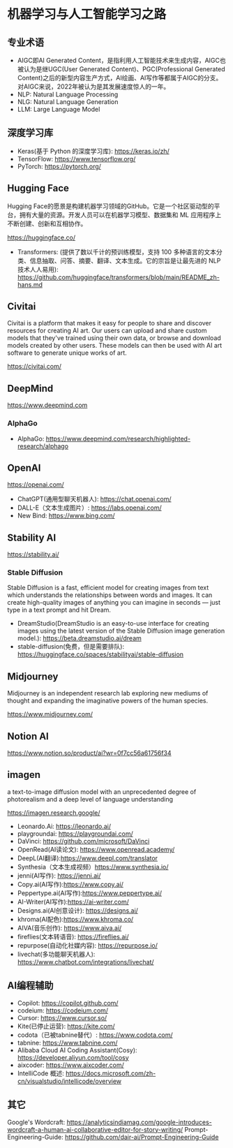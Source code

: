 # 机器学习与人工智能学习之路

## 专业术语

* AIGC即AI Generated Content，是指利用人工智能技术来生成内容，AIGC也被认为是继UGC(User Generated Content)、PGC(Professional Generated Content)之后的新型内容生产方式，AI绘画、AI写作等都属于AIGC的分支。对AIGC来说，2022年被认为是其发展速度惊人的一年。
* NLP: Natural Language Processing
* NLG: Natural Language Generation
* LLM: Large Language Model

## 深度学习库

* Keras(基于 Python 的深度学习库): <https://keras.io/zh/>
* TensorFlow: <https://www.tensorflow.org/>
* PyTorch: <https://pytorch.org/>

## Hugging Face

Hugging Face的愿景是构建机器学习领域的GitHub。它是一个社区驱动型的平台，拥有大量的资源。开发人员可以在机器学习模型、数据集和 ML 应用程序上不断创建、创新和互相协作。

<https://huggingface.co/>

* Transformers: (提供了数以千计的预训练模型，支持 100 多种语言的文本分类、信息抽取、问答、摘要、翻译、文本生成。它的宗旨是让最先进的 NLP 技术人人易用): <https://github.com/huggingface/transformers/blob/main/README_zh-hans.md>

## Civitai

Civitai is a platform that makes it easy for people to share and discover resources for creating AI art. Our users can upload and share custom models that they've trained using their own data, or browse and download models created by other users. These models can then be used with AI art software to generate unique works of art.

<https://civitai.com/>

## DeepMind

<https://www.deepmind.com>

### AlphaGo

* AlphaGo: <https://www.deepmind.com/research/highlighted-research/alphago>

## OpenAI

<https://openai.com/>

* ChatGPT(通用型聊天机器人): <https://chat.openai.com/>
* DALL-E（文本生成图片）: <https://labs.openai.com/>
* New Bind: <https://www.bing.com/>

## Stability AI

<https://stability.ai/>

### Stable Diffusion

Stable Diffusion is a fast, efficient model for creating images from text which understands the relationships between words and images. It can create high-quality images of anything you can imagine in seconds — just type in a text prompt and hit Dream.

* DreamStudio(DreamStudio is an easy-to-use interface for creating images using the latest version of the Stable Diffusion image generation model.): <https://beta.dreamstudio.ai/dream>
* stable-diffusion(免费，但是需要排队): <https://huggingface.co/spaces/stabilityai/stable-diffusion>

## Midjourney

Midjourney is an independent research lab exploring new mediums of thought and expanding the imaginative powers of the human species.

<https://www.midjourney.com/>

## Notion AI

<https://www.notion.so/product/ai?wr=0f7cc56a61756f34>

## imagen

a text-to-image diffusion model with an unprecedented degree of photorealism and a deep level of language understanding

<https://imagen.research.google/>

* Leonardo.Ai: <https://leonardo.ai/>
* playgroundai: <https://playgroundai.com/>
* DaVinci: <https://github.com/microsoft/DaVinci>
* OpenRead(AI读论文): <https://www.openread.academy/>
* DeepL(AI翻译):<https://www.deepl.com/translator>
* Synthesia（文本生成视频）<https://www.synthesia.io/>
* jenni(AI写作): <https://jenni.ai/>
* Copy.ai(AI写作):<https://www.copy.ai/>
* Peppertype.ai(AI写作):<https://www.peppertype.ai/>
* AI-Writer(AI写作):<https://ai-writer.com/>
* Designs.ai(AI创意设计): <https://designs.ai/>
* khroma(AI配色):<https://www.khroma.co/>
* AIVA(音乐创作): <https://www.aiva.ai/>
* fireflies(文本转语音): <https://fireflies.ai/>
* repurpose(自动化社媒内容): <https://repurpose.io/>
* livechat(多功能聊天机器人): <https://www.chatbot.com/integrations/livechat/>

## AI编程辅助

* Copilot: <https://copilot.github.com/>
* codeium: <https://codeium.com/>
* Cursor: <https://www.cursor.so/>
* Kite(已停止运营): <https://kite.com/>
* codota（已被tabnine替代）: <https://www.codota.com/>
* tabnine: <https://www.tabnine.com/>
* Alibaba Cloud AI Coding Assistant(Cosy): <https://developer.aliyun.com/tool/cosy>
* aixcoder: <https://www.aixcoder.com/>
* IntelliCode 概述: <https://docs.microsoft.com/zh-cn/visualstudio/intellicode/overview>

## 其它

Google's Wordcraft: <https://analyticsindiamag.com/google-introduces-wordcraft-a-human-ai-collaborative-editor-for-story-writing/>
Prompt-Engineering-Guide: <https://github.com/dair-ai/Prompt-Engineering-Guide>